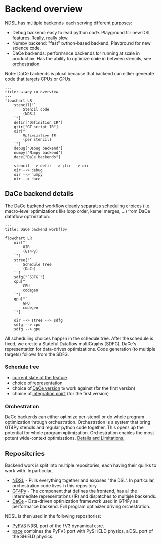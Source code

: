 # Backend overview

NDSL has multiple backends, each serving different purposes:

- Debug backend: easy to read python code. Playground for new DSL features. Really, really slow.
- Numpy backend: "fast" python-based backend. Playground for new science code.
- DaCe backends: performance backends for running at scale in production. Has the ability to optimize code in between stencils, see [orchestration](./orchestration.md).

Note: DaCe backends is plural because that backend can either generate code that targets CPUs or GPUs.

```mermaid
---
title: GT4Py IR overview
---
flowchart LR
    stencil["`
        Stencil code
        (NDSL)
    `"]
    defir["Definition IR"]
    gtir["GT script IR"]
    oir["`
        Optimization IR
        (per stencil)
    `"]
    debug["Debug backend"]
    numpy["Numpy backend"]
    dace["DaCe backends"]

    stencil --> defir --> gtir --> oir
    oir --> debug
    oir --> numpy
    oir --> dace
```

## DaCe backend details

The DaCe backend workflow cleanly separates scheduling choices (i.e. macro-level optimizations like loop order, kernel merges, ...) from DaCe dataflow optimization.

```mermaid
---
title: DaCe backend workflow
---
flowchart LR
    oir["`
        OIR
        (GT4Py)
    `"]
    stree["`
        Schedule Tree
        (DaCe)
    `"]
    sdfg["`SDFG`"]
    cpu["`
        CPU
        codegen
    `"]
    gpu["`
        GPU
        codegen
    `"]

    oir --> stree --> sdfg
    sdfg --> cpu
    sdfg --> gpu
```

All scheduling choices happen in the schedule tree. After the schedule is fixed, we create a Stateful Dataflow multiGraphs (SDFG), DaCe's representation for data-driven optimizations. Code generation (to multiple targets) follows from the SDFG.

### Schedule tree

- [current state of the feature](./schedule-tree.md)
- choice of [representation](./ADRs/stree.md)
- choice of [DaCe version](./ADRs/stree_dace-version.md) to work against (for the first version)
- choice of [integration point](./ADRs/stree_ndsl-integration.md) (for the first version)

### Orchestration

DaCe backends can either optimize per-stencil or do whole program optimization through orchestration. Orchestration is a system that bring GT4Py stencils and regular python code together. This opens up the potential for whole program optimization. Orchestration enables the most potent wide-context optimizations. [Details and Limitations.](./orchestration.md)

## Repositories

Backend work is split into multiple repositories, each having their quirks to work with. In particular,

- [NDSL](./repositories/ndsl.md) - Pulls everything together and exposes "the DSL". In particular, orchestration code lives in this repository.
- [GT4Py](./repositories/gt4py.md) - The component that defines the frontend, has all the intermediate representations (IR) and dispatches to multiple backends.
- [DaCe](./repositories/dace.md) - Data-driven optimization framework used in GT4Py as performance backend. Full program optimizer driving orchestration.

NDSL is then used in the following repositories:

- [PyFV3](https://github.com/NOAA-GFDL/PyFV3) NDSL port of the FV3 dynamical core.
- [pace](https://github.com/NOAA-GFDL/pace) combines the PyFV3 port with PySHiELD physics, a DSL port of the SHiELD physics.
